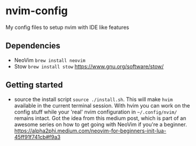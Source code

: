 # nvim-config
My config files to setup nvim with IDE like features
## Dependencies
- NeoVim `brew install neovim`
- Stow `brew install stow` https://www.gnu.org/software/stow/
## Getting started
- source the install script `source ./install.sh`. This will make `hvim` available in the current terminal session. With hvim you can work on the config stuff while your 'real' nvim configuration in `~/.config/nvim/` remains intact. Got the idea from this medium post, which is part of an awesome series on how to get going with NeoVim if you're a beginner. https://alpha2phi.medium.com/neovim-for-beginners-init-lua-45ff91f741cb#f9a3
